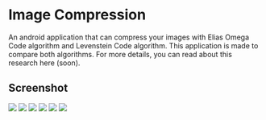 # Image Compression

An android application that can compress your images with Elias Omega Code algorithm and Levenstein Code algorithm. This application is made to compare both algorithms. For more details, you can read about this research here (soon).

## Screenshot

![](screenshot/screenshot_1.png)
![](screenshot/screenshot_2.png)
![](screenshot/screenshot_3.png)
![](screenshot/screenshot_4.png)
![](screenshot/screenshot_5.png)
![](screenshot/screenshot_6.png)
